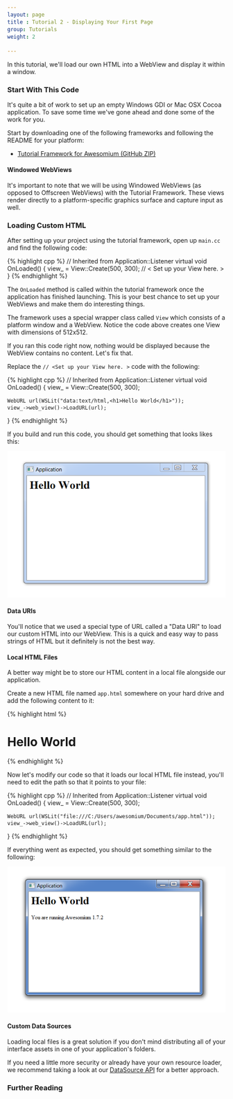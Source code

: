 ```yaml
---
layout: page
title : Tutorial 2 - Displaying Your First Page
group: Tutorials
weight: 2

---
```


<p class="intro">In this tutorial, we'll load our own HTML into a WebView and display it within a window.</p>

### Start With This Code

It's quite a bit of work to set up an empty Windows GDI or Mac OSX Cocoa application. To save some time we've gone ahead and done some of the work for you.

Start by downloading one of the following frameworks and following the README for your platform:

 * [Tutorial Framework for Awesomium (GitHub ZIP)](https://github.com/awesomium/tutorial-framework/archive/master.zip)

#### Windowed WebViews

It's important to note that we will be using Windowed WebViews (as opposed to Offscreen WebViews) with the Tutorial Framework. These views render directly to a platform-specific graphics surface and capture input as well.

### Loading Custom HTML

After setting up your project using the tutorial framework, open up `main.cc` and find the following code:

{% highlight cpp %}
  // Inherited from Application::Listener
  virtual void OnLoaded() {
    view_ = View::Create(500, 300);
     // < Set up your View here. >
  }
{% endhighlight %}

The `OnLoaded` method is called within the tutorial framework once the application has finished launching. This is your best chance to set up your WebViews and make them do interesting things.

The framework uses a special wrapper class called `View` which consists of a platform window and a WebView. Notice the code above creates one View with dimensions of 512x512.

If you ran this code right now, nothing would be displayed because the WebView contains no content. Let's fix that.

Replace the `// <Set up your View here. >` code with the following:

{% highlight cpp %}
  // Inherited from Application::Listener
  virtual void OnLoaded() {
    view_ = View::Create(500, 300);

    WebURL url(WSLit("data:text/html,<h1>Hello World</h1>"));
    view_->web_view()->LoadURL(url);
  }
{% endhighlight %}

If you build and run this code, you should get something that looks likes this:

![Screenshot 1](/assets/images/tutorial-2/screen-1.png)

#### Data URIs

You'll notice that we used a special type of URL called a "Data URI" to load our custom HTML into our WebView. This is a quick and easy way to pass strings of HTML but it definitely is not the best way.

#### Local HTML Files

A better way might be to store our HTML content in a local file alongside our application.

Create a new HTML file named `app.html` somewhere on your hard drive and add the following content to it:

{% highlight html %}
<html>
<body>
<h1>Hello World</h1>
<script type="text/javascript">
document.write("You are running Awesomium " + awesomium.version);
</script>
</body>
</html>
{% endhighlight %}

Now let's modify our code so that it loads our local HTML file instead, you'll need to edit the path so that it points to your file:

{% highlight cpp %}
  // Inherited from Application::Listener
  virtual void OnLoaded() {
    view_ = View::Create(500, 300);

    WebURL url(WSLit("file:///C:/Users/awesomium/Documents/app.html"));
    view_->web_view()->LoadURL(url);
  }
{% endhighlight %}

If everything went as expected, you should get something similar to the following:

![Screenshot 2](/assets/images/tutorial-2/screen-2.png)

#### Custom Data Sources

Loading local files is a great solution if you don't mind distributing all of your interface assets in one of your application's folders.

If you need a little more security or already have your own resource loader, we recommend taking a look at our [DataSource API](/general-use/using-data-sources.html) for a better approach.

### Further Reading

